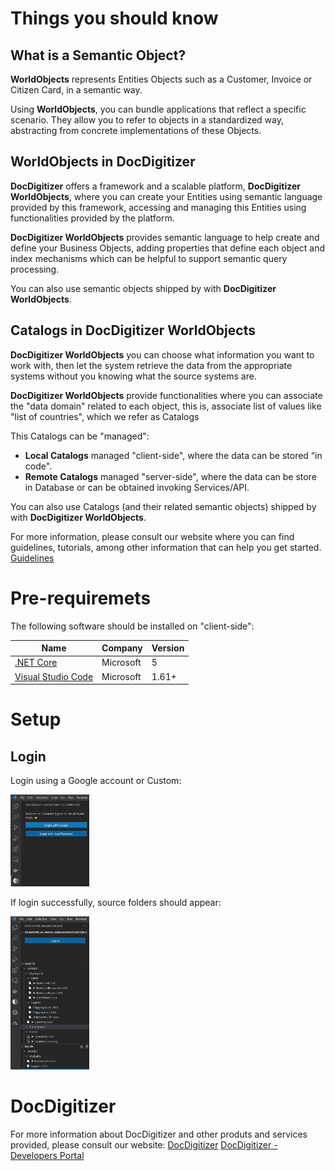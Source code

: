 # Things you should know

## What is a Semantic Object?
**WorldObjects** represents Entities Objects such as a Customer, Invoice or Citizen Card, in a semantic way.

Using **WorldObjects**, you can bundle applications that reflect a specific scenario. They allow you to refer to objects in a standardized way, abstracting from concrete implementations of these Objects. 

## WorldObjects in DocDigitizer
**DocDigitizer** offers a framework and a scalable platform, **DocDigitizer WorldObjects**,  where you can create your Entities using semantic language provided by this framework, accessing and managing this Entities using functionalities provided by the platform.

**DocDigitizer WorldObjects** provides semantic language to help create and define your Business Objects, adding properties that define each object and index mechanisms which can be helpful to support semantic query processing.

You can also use semantic objects shipped by with **DocDigitizer WorldObjects**.

## Catalogs in DocDigitizer WorldObjects
 **DocDigitizer WorldObjects** you can choose what information you want to work with, then let the system retrieve the data from the appropriate systems without you knowing what the source systems are.

**DocDigitizer WorldObjects** provide functionalities where you can associate the "data domain" related to each object, this is, associate list of values like "list of countries", which we refer as Catalogs 

This Catalogs can be "managed":
* **Local Catalogs** managed "client-side", where the data can be stored “in code". 
* **Remote Catalogs** managed "server-side", where the data can be store in Database or can be obtained invoking Services/API.

You can also use Catalogs (and their related semantic objects) shipped by with **DocDigitizer WorldObjects**.

For more information, please consult our website where you can find guidelines, tutorials, among other information that can help you get started.
[Guidelines](https://developers.docdigitizer.com/v2.0/docs/getting-started-with-docdigitizer-worldobjects)

# Pre-requiremets

The following software should be installed on &quot;client-side&quot;:

| **Name** | **Company** | **Version** |
| --- | --- | --- |
| [.NET Core](https://dotnet.microsoft.com/download/dotnet/5.0) | Microsoft | 5 |
| [Visual Studio Code](https://code.visualstudio.com/download) | Microsoft | 1.61+ |

# Setup

## Login
Login using a Google account or Custom:

<img src="resources/Login.png" width="25%" height="25%">

If login successfully, source folders should appear:

<img src="resources/SourceView.png" width="25%" height="25%">

# DocDigitizer
For more information about DocDigitizer and other produts and services provided, please consult our website:
[DocDigitizer](https://www.docdigitizer.com/)
[DocDigitizer - Developers Portal](https://developers.docdigitizer.com)